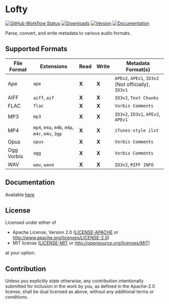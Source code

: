 # Lofty
[![GitHub Workflow Status](https://img.shields.io/github/workflow/status/Serial-ATA/lofty-rs/CI?style=for-the-badge&logo=github)](https://github.com/Serial-ATA/lofty-rs/actions/workflows/ci.yml)
[![Downloads](https://img.shields.io/crates/d/lofty?style=for-the-badge&logo=rust)](https://crates.io/crates/lofty)
[![Version](https://img.shields.io/crates/v/lofty?style=for-the-badge&logo=rust)](https://crates.io/crates/lofty)
[![Documentation](https://img.shields.io/badge/docs.rs-lofty-informational?style=for-the-badge&logo=read-the-docs)](https://docs.rs/lofty/)

Parse, convert, and write metadata to various audio formats.

## Supported Formats

| File Format | Extensions                                      | Read | Write | Metadata Format(s)                                 |
|-------------|-------------------------------------------------|------|-------|----------------------------------------------------|
| Ape         | `ape`                                           |**X** |**X**  |`APEv2`, `APEv1`, `ID3v2` (Not officially), `ID3v1` |
| AIFF        | `aiff`, `aif`                                   |**X** |**X**  |`ID3v2`, `Text Chunks`                              |
| FLAC        | `flac`                                          |**X** |**X**  |`Vorbis Comments`                                   |
| MP3         | `mp3`                                           |**X** |**X**  |`ID3v2`, `ID3v1`, `APEv2`, `APEv1`                  |
| MP4         | `mp4`, `m4a`, `m4b`, `m4p`, `m4r`, `m4v`, `3gp` |**X** |**X**  |`iTunes-style ilst`                                 |
| Opus        | `opus`                                          |**X** |**X**  |`Vorbis Comments`                                   |
| Ogg Vorbis  | `ogg`                                           |**X** |**X**  |`Vorbis Comments`                                   |
| WAV         | `wav`, `wave`                                   |**X** |**X**  |`ID3v2`, `RIFF INFO`                                |

## Documentation

Available [here](https://docs.rs/lofty)

## License

Licensed under either of

* Apache License, Version 2.0
  ([LICENSE-APACHE](LICENSE-APACHE) or http://www.apache.org/licenses/LICENSE-2.0)
* MIT license
  ([LICENSE-MIT](LICENSE-MIT) or http://opensource.org/licenses/MIT)

at your option.

## Contribution

Unless you explicitly state otherwise, any contribution intentionally submitted
for inclusion in the work by you, as defined in the Apache-2.0 license, shall be
dual licensed as above, without any additional terms or conditions.
